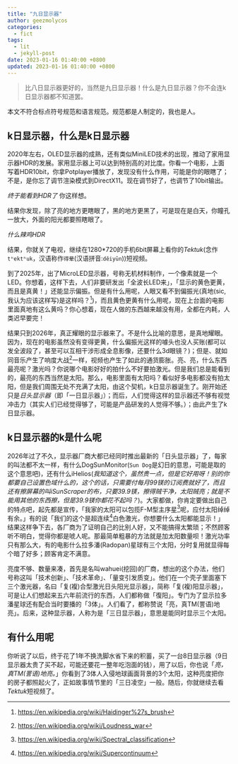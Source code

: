 ```yaml
---
title: "九日显示器"
author: geezmolycos
categories:
  - fict
tags:
  - lit
  - jekyll-post
date: 2023-01-16 01:40:00 +0800
updated: 2023-01-16 01:40:00 +0800
---
```


> 比八日显示器更好的，当然是九日显示器！什么是九日显示器？你不会连k日显示器都不知道罢。

本文不符合标点符号规范和语言规范。规范都是人制定的，我也是人。

<!-- more -->

## k日显示器，什么是k日显示器

2020年左右，OLED显示器的成熟，还有类似MiniLED技术的出现，推动了家用显示器HDR的发展。家用显示器上可以达到特别高的对比度。你看一个电影，上面写着HDR10bit，你拿Potplayer播放了，发现没有什么作用，可能是你的眼瞎了；不是，是你忘了调节渲染模式到DirectX11。现在调节好了，也调节了10bit输出。

*终于能看到HDR了* 你这样想。

结果你发现，除了亮的地方更瞎眼了，黑的地方更黑了，可是现在是白天，你瞳孔一放大，外面的阳光都要照瞎眼了。

*什么辣鸡HDR*

结果，你就关了电视，继续在1280\*720的手机6bit屏幕上看你的*Tektuk*(念作`tʰektʰuk`，汉语称作`得晕`(汉语拼音:`děiyūn`))短视频。

到了2025年，出了MicroLED显示器，号称无机材料制作，一个像素就是一个LED。你想着，这样下去，人们非要研发出「全波长LED来」，「显示的黄色更黄，而且是真黄！」还能显示偏振。但是有什么用呢，人眼又看不到偏振光(真地(sic, 我认为应该这样写)是这样吗？[^1])，而且黄色更黄有什么用呢，现在上台面的电影里面真地有这么黄吗？你心想着，现在人做的东西越来越没有用，全都在内耗，人类迟早要完！

结果只到2026年，真正耀眼的显示器来了。不是什么比喻的意思，是真地耀眼。因为，现在的电影虽然没有变得更黄，什么偏振光这样的噱头也没人买账(都可以发全波段了，甚至可以互相干涉形成全息影像，还要什么3d眼镜？)；但是、就如同音乐产生了响度大战[^2]一样，视频也产生了如此的通货膨胀。亮、亮，什么东西最亮呢？激光吗？你说哪个电影好好的拍什么不好要拍激光。但是我们总是能看到的，最亮的东西当然是太阳。那么，电影里面有太阳吗？看似好多电影都没有拍太阳，但是我们周围无处不充满了太阳，由这个契机，k日显示器诞生了。刚开始还只是*日头显示器*（即「一日显示器」）；而后，人们觉得这样的显示器还不够有视觉冲击力（其实人们已经觉得够了，可能是产品研发的人觉得不够。）；由此产生了k日显示器。

## k日显示器的k是什么呢

2026年过了不久，显示器厂商大都已经同时推出最新的「日头显示器」了，每家的叫法都不太一样，有什么DogSunMonitor(`Sun Dog`是幻日的意思，可能是取的这个意思吧)，还有什么iHelios(*我知道这个，虽然贵一点，但是它好用呀！别的你都要自己设置色域什么的，这个的话，只需要付每月99镁的订阅费就好了，而且还有擦屏幕的叫iSunScraper的布，只要39.9镁，擦得贼干净，太阳贼亮；就是不能用其他的东西擦，但是39.9镁你都花不起吗？*)。大家都做，你肯定要做出自己的特点吧，起先都是宣传，「我家的太阳可以包揽F-M型主序星[^3]呢，应付太阳绰绰有余。」有的说「我们的这个是超连续[^4]白色激光，你想要什么太阳都能显示！」结果这样争下去，各厂商为了证明自己的比别人好，又不能搞得太繁琐；不然顾客听不明白，觉得你都是唬人呢。那最简单粗暴的方法就是加太阳数量呗！激光功率只有那么大，有的电影什么拉多潘(Radopan)星球有三个太阳，分时复用就显得每个暗了好多；顾客肯定不满意。

亮度不够、数量来凑，首先是名叫wahuei(挖回)的厂商，想出的这个办法，他们号称这叫「技术创新」、「技术革命」、「量变引发质变」。他们在一个壳子里面塞下三个激光器，名曰「复(複)合型激光日头阳光显示器」，简称「复(複)阳显示器」，可是让人们想起来五六年前流行的东西，人们都称做「復阳」。专门为了显示拉多潘星球还有配合当时要播的「3体」。人们看了，都称赞说「亮，真TM(詈语)地亮」。后来，这种显示器，人称为是「三日显示器」，意思是能同时显示三个太阳。

## 有什么用呢

你听说了以后，终于花了1年不换洗脚水省下来的积蓄，买了一台8日显示器（9日显示器太贵了买不起，可能还要花一整年吃泡面的钱），用了以后，你也说「*亮，真TM(詈语)地亮。*」你看到了3体人入侵地球画面背景的3个太阳，这种亮度把你的房子都照起火了，正如故事情节里的「三日凌空」一般。随后，你就继续去看*Tektuk*短视频了。

[^1]: <https://en.wikipedia.org/wiki/Haidinger%27s_brush>
[^2]: <https://en.wikipedia.org/wiki/Loudness_war>
[^3]: <https://en.wikipedia.org/wiki/Spectral_classification>
[^4]: <https://en.wikipedia.org/wiki/Supercontinuum>
